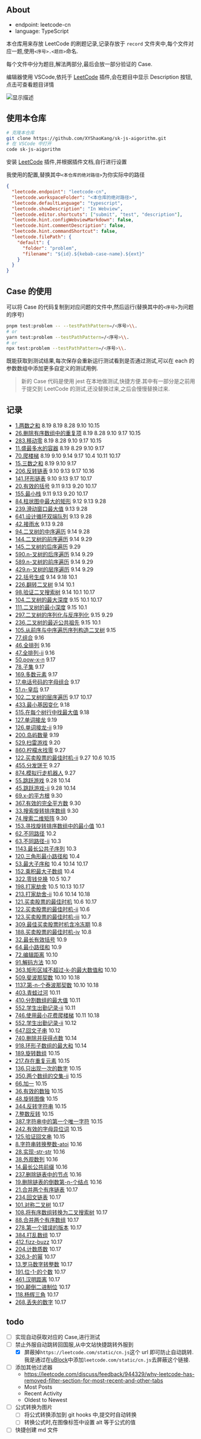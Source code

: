 ## About

- endpoint: leetcode-cn
- language: TypeScript

本仓库用来存放 LeetCode 的刷题记录,记录存放于 `record` 文件夹中,每个文件对应一题,使用`<序号>.<题目>`命名.

每个文件中分为题目,解法两部分,最后会放一部分验证的 Case.

编辑器使用 VSCode,依托于 [LeetCode](https://marketplace.visualstudio.com/items?itemName=LeetCode.vscode-leetcode) 插件,会在题目中显示 Description 按钮,点击可查看题目详情

![显示描述](assets/show-description-preview.gif)

## 使用本仓库

```sh
# 克隆本仓库
git clone https://github.com/XYShaoKang/sk-js-aigorithm.git
# 在 VSCode 中打开
code sk-js-aigorithm
```

安装 [LeetCode](https://marketplace.visualstudio.com/items?itemName=LeetCode.vscode-leetcode) 插件,并根据插件文档,自行进行设置

我使用的配置,替换其中`<本仓库的绝对路径>`为你实际中的路径

```json
{
  "leetcode.endpoint": "leetcode-cn",
  "leetcode.workspaceFolder": "<本仓库的绝对路径>",
  "leetcode.defaultLanguage": "typescript",
  "leetcode.showDescription": "In Webview",
  "leetcode.editor.shortcuts": ["submit", "test", "description"],
  "leetcode.hint.configWebviewMarkdown": false,
  "leetcode.hint.commentDescription": false,
  "leetcode.hint.commandShortcut": false,
  "leetcode.filePath": {
    "default": {
      "folder": "problem",
      "filename": "${id}.${kebab-case-name}.${ext}"
    }
  }
}
```

## Case 的使用

可以将 Case 的代码复制到对应问题的文件中,然后运行(替换其中的`<序号>`为问题的序号)

```sh
pnpm test:problem -- --testPathPattern=/<序号>\\.
# or
yarn test:problem --testPathPattern=/<序号>\\.
# or
npx test:problem --testPathPattern=/<序号>\\.
```

既能获取到测试结果,每次保存会重新运行测试看到是否通过测试,可以在 each 的参数数组中添加更多自定义的测试用例.

> 新的 Case 代码是使用 jest 在本地做测试,快捷方便.其中有一部分是之前用于提交到 LeetCode 的测试,还没替换过来,之后会慢慢替换过来.

## 记录

- [1.两数之和](./record/1.两数之和.md) 8.19 8.19 8.28 9.10 10.15
- [26.删除有序数组中的重复项](./record/26.删除有序数组中的重复项.md) 8.19 8.28 9.10 9.17 10.15
- [283.移动零](./record/283.移动零.md) 8.19 8.28 9.10 9.17 10.15
- [11.盛最多水的容器](./record/11.盛最多水的容器.md) 8.19 8.29 9.10 9.17
- [70.爬楼梯](./record/70.爬楼梯.md) 8.19 9.10 9.14 9.17 10.4 10.11 10.17
- [15.三数之和](./record/15.三数之和.md) 8.19 9.10 9.17
- [206.反转链表](./record/206.反转链表.md) 9.10 9.13 9.17 10.16
- [141.环形链表](./record/141.环形链表.md) 9.10 9.13 9.17 10.17
- [20.有效的括号](./record/20.有效的括号.md) 9.11 9.13 9.20 10.17
- [155.最小栈](./record/155.最小栈.md) 9.11 9.13 9.20 10.17
- [84.柱状图中最大的矩形](./record/84.柱状图中最大的矩形.md) 9.12 9.13 9.28
- [239.滑动窗口最大值](./record/239.滑动窗口最大值.md) 9.13 9.28
- [641.设计循环双端队列](./record/641.设计循环双端队列.md) 9.13 9.28
- [42.接雨水](./record/42.接雨水.md) 9.13 9.28
- [94.二叉树的中序遍历](./record/94.二叉树的中序遍历.md) 9.14 9.28
- [144.二叉树的前序遍历](./record/144.二叉树的前序遍历.md) 9.14 9.29
- [145.二叉树的后序遍历](./record/145.二叉树的后序遍历.md) 9.29
- [590.n-叉树的后序遍历](./record/590.n-叉树的后序遍历.md) 9.14 9.29
- [589.n-叉树的前序遍历](./record/589.n-叉树的前序遍历.md) 9.14 9.29
- [429.n-叉树的层序遍历](./record/429.n-叉树的层序遍历.md) 9.14 9.29
- [22.括号生成](./record/22.括号生成.md) 9.14 9.18 10.1
- [226.翻转二叉树](./record/226.翻转二叉树.md) 9.14 10.1
- [98.验证二叉搜索树](./record/98.验证二叉搜索树.md) 9.14 10.1 10.17
- [104.二叉树的最大深度](./record/104.二叉树的最大深度.md) 9.15 10.1 10.17
- [111.二叉树的最小深度](./record/111.二叉树的最小深度.md) 9.15 10.1
- [297.二叉树的序列化与反序列化](./record/297.二叉树的序列化与反序列化.md) 9.15 9.29
- [236.二叉树的最近公共祖先](./record/236.二叉树的最近公共祖先.md) 9.15 10.1
- [105.从前序与中序遍历序列构造二叉树](./record/105.从前序与中序遍历序列构造二叉树.md) 9.15
- [77.组合](./record/77.组合.md) 9.16
- [46.全排列](./record/46.全排列.md) 9.16
- [47.全排列-ii](./record/47.全排列-ii.md) 9.16
- [50.pow-x-n](./record/50.pow-x-n.md) 9.17
- [78.子集](./record/78.子集.md) 9.17
- [169.多数元素](./record/169.多数元素.md) 9.17
- [17.电话号码的字母组合](./record/17.电话号码的字母组合.md) 9.17
- [51.n-皇后](./record/51.n-皇后.md) 9.17
- [102.二叉树的层序遍历](./record/102.二叉树的层序遍历.md) 9.17 10.17
- [433.最小基因变化](./record/433.最小基因变化.md) 9.18
- [515.在每个树行中找最大值](./record/515.在每个树行中找最大值.md) 9.18
- [127.单词接龙](./record/127.单词接龙.md) 9.19
- [126.单词接龙-ii](./record/126.单词接龙-ii.md) 9.19
- [200.岛屿数量](./record/200.岛屿数量.md) 9.19
- [529.扫雷游戏](./record/529.扫雷游戏.md) 9.20
- [860.柠檬水找零](./record/860.柠檬水找零.md) 9.27
- [122.买卖股票的最佳时机-ii](./record/122.买卖股票的最佳时机-ii.md) 9.27 10.6 10.15
- [455.分发饼干](./record/455.分发饼干.md) 9.27
- [874.模拟行走机器人](./record/874.模拟行走机器人.md) 9.27
- [55.跳跃游戏](./record/55.跳跃游戏.md) 9.28 10.14
- [45.跳跃游戏-ii](./record/45.跳跃游戏-ii.md) 9.28 10.14
- [69.x-的平方根](./record/69.x-的平方根.md) 9.30
- [367.有效的完全平方数](./record/367.有效的完全平方数.md) 9.30
- [33.搜索旋转排序数组](./record/33.搜索旋转排序数组.md) 9.30
- [74.搜索二维矩阵](./record/74.搜索二维矩阵.md) 9.30
- [153.寻找旋转排序数组中的最小值](./record/153.寻找旋转排序数组中的最小值.md) 10.1
- [62.不同路径](./record/62.不同路径.md) 10.2
- [63.不同路径-ii](./record/63.不同路径-ii.md) 10.3
- [1143.最长公共子序列](./record/1143.最长公共子序列.md) 10.3
- [120.三角形最小路径和](./record/120.三角形最小路径和.md) 10.4
- [53.最大子序和](./record/53.最大子序和.md) 10.4 10.14 10.17
- [152.乘积最大子数组](./record/152.乘积最大子数组.md) 10.4
- [322.零钱兑换](./record/322.零钱兑换.md) 10.5 10.7
- [198.打家劫舍](./record/198.打家劫舍.md) 10.5 10.13 10.17
- [213.打家劫舍-ii](./record/213.打家劫舍-ii.md) 10.6 10.14 10.18
- [121.买卖股票的最佳时机](./record/121.买卖股票的最佳时机.md) 10.6 10.17
- [122.买卖股票的最佳时机-ii](./record/122.买卖股票的最佳时机-ii.md) 10.6
- [123.买卖股票的最佳时机-iii](./record/123.买卖股票的最佳时机-iii.md) 10.7
- [309.最佳买卖股票时机含冷冻期](./record/309.最佳买卖股票时机含冷冻期.md) 10.8
- [188.买卖股票的最佳时机-iv](./record/188.买卖股票的最佳时机-iv.md) 10.8
- [32.最长有效括号](./record/32.最长有效括号.md) 10.9
- [64.最小路径和](./record/64.最小路径和.md) 10.9
- [72.编辑距离](./record/72.编辑距离.md) 10.10
- [91.解码方法](./record/91.解码方法.md) 10.10
- [363.矩形区域不超过-k-的最大数值和](./record/363.矩形区域不超过-k-的最大数值和.md) 10.10
- [509.斐波那契数](./record/509.斐波那契数.md) 10.10 10.18
- [1137.第-n-个泰波那契数](./record/1137.第-n-个泰波那契数.md) 10.10 10.18
- [403.青蛙过河](./record/403.青蛙过河.md) 10.11
- [410.分割数组的最大值](./record/410.分割数组的最大值.md) 10.11
- [552.学生出勤记录-ii](./record/552.学生出勤记录-ii.md) 10.11
- [746.使用最小花费爬楼梯](./record/746.使用最小花费爬楼梯.md) 10.11 10.18
- [552.学生出勤记录-ii](./record/552.学生出勤记录-ii.md) 10.12
- [647.回文子串](./record/647.回文子串.md) 10.12
- [740.删除并获得点数](./record/740.删除并获得点数.md) 10.14
- [918.环形子数组的最大和](./record/918.环形子数组的最大和.md) 10.14
- [189.旋转数组](./record/189.旋转数组.md) 10.15
- [217.存在重复元素](./record/217.存在重复元素.md) 10.15
- [136.只出现一次的数字](./record/136.只出现一次的数字.md) 10.15
- [350.两个数组的交集-ii](./record/350.两个数组的交集-ii.md) 10.15
- [66.加一](./record/66.加一.md) 10.15
- [36.有效的数独](./record/36.有效的数独.md) 10.15
- [48.旋转图像](./record/48.旋转图像.md) 10.15
- [344.反转字符串](./record/344.反转字符串.md) 10.15
- [7.整数反转](./record/7.整数反转.md) 10.15
- [387.字符串中的第一个唯一字符](./record/387.字符串中的第一个唯一字符.md) 10.15
- [242.有效的字母异位词](./record/242.有效的字母异位词.md) 10.15
- [125.验证回文串](./record/125.验证回文串.md) 10.15
- [8.字符串转换整数-atoi](./record/8.字符串转换整数-atoi.md) 10.16
- [28.实现-str-str](./record/28.实现-str-str.md) 10.16
- [38.外观数列](./record/38.外观数列.md) 10.16
- [14.最长公共前缀](./record/14.最长公共前缀.md) 10.16
- [237.删除链表中的节点](./record/237.删除链表中的节点.md) 10.16
- [19.删除链表的倒数第-n-个结点](./record/19.删除链表的倒数第-n-个结点.md) 10.16
- [21.合并两个有序链表](./record/21.合并两个有序链表.md) 10.17
- [234.回文链表](./record/234.回文链表.md) 10.17
- [101.对称二叉树](./record/101.对称二叉树.md) 10.17
- [108.将有序数组转换为二叉搜索树](./record/108.将有序数组转换为二叉搜索树.md) 10.17
- [88.合并两个有序数组](./record/88.合并两个有序数组.md) 10.17
- [278.第一个错误的版本](./record/278.第一个错误的版本.md) 10.17
- [384.打乱数组](./record/384.打乱数组.md) 10.17
- [412.fizz-buzz](./record/412.fizz-buzz.md) 10.17
- [204.计数质数](./record/204.计数质数.md) 10.17
- [326.3-的幂](./record/326.3-的幂.md) 10.17
- [13.罗马数字转整数](./record/13.罗马数字转整数.md) 10.17
- [191.位-1-的个数](./record/191.位-1-的个数.md) 10.17
- [461.汉明距离](./record/461.汉明距离.md) 10.17
- [190.颠倒二进制位](./record/190.颠倒二进制位.md) 10.17
- [118.杨辉三角](./record/118.杨辉三角.md) 10.17
- [268.丢失的数字](./record/268.丢失的数字.md) 10.17

## todo

- [ ] 实现自动获取对应的 Case,进行测试
- [ ] 禁止外服自动跳转回国服,从中文站快捷跳转外服到
  - [x] 屏蔽掉`https://leetcode.com/static/cn.js`这个 url 即可防止自动跳转.我是通过在[uBlock](https://github.com/gorhill/uBlock/)中添加`leetcode.com/static/cn.js`去屏蔽这个链接.
- [ ] 添加其他过滤器
  - https://leetcode.com/discuss/feedback/944329/why-leetcode-has-removed-filter-section-for-most-recent-and-other-tabs
  - Most Posts
  - Recent Activity
  - Oldest to Newest
- [ ] 公式转换为图片
  - [ ] 将公式转换添加到 git hooks 中,提交时自动转换
  - [ ] 转换公式时,在图像标签中设置 alt 等于公式的值
- [ ] 快捷创建 md 文件
